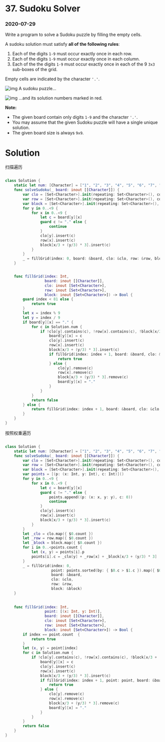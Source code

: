 # 37. Sudoku Solver

### 2020-07-29

Write a program to solve a Sudoku puzzle by filling the empty cells.

A sudoku solution must satisfy **all of the following rules**:

1. Each of the digits `1-9` must occur exactly once in each row.
2. Each of the digits `1-9` must occur exactly once in each column.
3. Each of the the digits `1-9` must occur exactly once in each of the 9 `3x3` sub-boxes of the grid.

Empty cells are indicated by the character `'.'`.

![img](https://upload.wikimedia.org/wikipedia/commons/thumb/f/ff/Sudoku-by-L2G-20050714.svg/250px-Sudoku-by-L2G-20050714.svg.png)
A sudoku puzzle...

![img](https://upload.wikimedia.org/wikipedia/commons/thumb/3/31/Sudoku-by-L2G-20050714_solution.svg/250px-Sudoku-by-L2G-20050714_solution.svg.png)
...and its solution numbers marked in red.

**Note:**

- The given board contain only digits `1-9` and the character `'.'`.
- You may assume that the given Sudoku puzzle will have a single unique solution.
- The given board size is always `9x9`.


# Solution

扫描遍历
```swift

class Solution {
    static let num: [Character] = ["1", "2", "3", "4", "5", "6", "7", "8", "9"]
    func solveSudoku(_ board: inout [[Character]]) {
        var clo = [Set<Character>].init(repeating: Set<Character>(), count: 9)
        var row = [Set<Character>].init(repeating: Set<Character>(), count: 9)
        var block = [Set<Character>].init(repeating: Set<Character>(), count: 9)
        for y in 0..<9 {
            for x in 0..<9 {
                let c = board[y][x]
                guard c != "." else {
                    continue
                }
                clo[y].insert(c)
                row[x].insert(c)
                block[x/3 + (y/3) * 3].insert(c)
            }
        }
        _ = fillGrid(index: 0, board: &board, clo: &clo, row: &row, block: &block)
    }


    func fillGrid(index: Int,
                  board: inout [[Character]],
                  clo: inout [Set<Character>],
                  row: inout [Set<Character>],
                  block: inout [Set<Character>]) -> Bool {
        guard index < 81 else {
            return true
        }
        let x = index % 9
        let y = index / 9
        if board[y][x] == "." {
            for c in Solution.num {
                if !clo[y].contains(c), !row[x].contains(c), !block[x/3 + (y/3) * 3].contains(c) {
                    board[y][x] = c
                    clo[y].insert(c)
                    row[x].insert(c)
                    block[x/3 + (y/3) * 3].insert(c)
                    if fillGrid(index: index + 1, board: &board, clo: &clo, row: &row, block: &block) {
                        return true
                    } else {
                        clo[y].remove(c)
                        row[x].remove(c)
                        block[x/3 + (y/3) * 3].remove(c)
                        board[y][x] = "."
                    }
                }
            }
            return false
        } else {
            return fillGrid(index: index + 1, board: &board, clo: &clo, row: &row, block: &block)
        }
    }
}

```


按照权重遍历
```swift

class Solution {
    static let num: [Character] = ["1", "2", "3", "4", "5", "6", "7", "8", "9"]
    func solveSudoku(_ board: inout [[Character]]) {
        var clo = [Set<Character>].init(repeating: Set<Character>(), count: 9)
        var row = [Set<Character>].init(repeating: Set<Character>(), count: 9)
        var block = [Set<Character>].init(repeating: Set<Character>(), count: 9)
        var points = [(p: (x: Int, y: Int), c: Int)]()
        for y in 0..<9 {
            for x in 0..<9 {
                let c = board[y][x]
                guard c != "." else {
                    points.append((p: (x: x, y: y), c: 0))
                    continue
                }
                clo[y].insert(c)
                row[x].insert(c)
                block[x/3 + (y/3) * 3].insert(c)
            }
        }
        let _clo = clo.map({ $0.count })
        let _row = row.map({ $0.count })
        let _block = block.map({ $0.count })
        for i in 0..<points.count {
            let (x, y) = points[i].p
            points[i].c = _clo[y] + _row[x] + _block[x/3 + (y/3) * 3]
        }
        _ = fillGrid(index: 0,
                     point: points.sorted(by: { $0.c > $1.c }).map({ $0.p }),
                     board: &board,
                     clo: &clo,
                     row: &row,
                     block: &block)
    }
    
    
    func fillGrid(index: Int,
                  point: [(x: Int, y: Int)],
                  board: inout [[Character]],
                  clo: inout [Set<Character>],
                  row: inout [Set<Character>],
                  block: inout [Set<Character>]) -> Bool {
        if index == point.count  {
            return true
        }
        let (x, y) = point[index]
        for c in Solution.num {
            if !clo[y].contains(c), !row[x].contains(c), !block[x/3 + (y/3) * 3].contains(c) {
                board[y][x] = c
                clo[y].insert(c)
                row[x].insert(c)
                block[x/3 + (y/3) * 3].insert(c)
                if fillGrid(index: index + 1, point: point, board: &board, clo: &clo, row: &row, block: &block) {
                    return true
                } else {
                    clo[y].remove(c)
                    row[x].remove(c)
                    block[x/3 + (y/3) * 3].remove(c)
                    board[y][x] = "."
                }
            }
        }
        return false
    }
}

```
